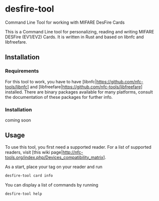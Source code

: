 # desfire-tool
Command Line Tool for working with MIFARE DesFire Cards

This is a Command Line tool for personalizing, reading and writing MIFARE DESFire (EV1/EV2) Cards.
It is written in Rust and based on libnfc and libfreefare.

## Installation

### Requirements

For this tool to work, you have to have [libnfc|https://github.com/nfc-tools/libnfc] and [libfreefare|https://github.com/nfc-tools/libfreefare] installed.
There are binary packages available for many platforms, consult the documentation of these packages for further info.

### Installation

coming soon

## Usage

To use this tool, you first need a supported reader. For a list of supported readers, visit [this wiki page|http://nfc-tools.org/index.php/Devices_compatibility_matrix].

As a start, place your tag on your reader and run

```bash
desfire-tool card info
```

You can display a list of commands by running 

```bash
desfire-tool help
```
